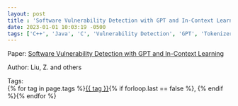```yaml
---
layout: post
title : 'Software Vulnerability Detection with GPT and In-Context Learning'
date: 2023-01-01 10:03:19 -0500
tags: ['C++', 'Java', 'C', 'Vulnerability Detection', 'GPT', 'Tokenizer']
---
```

Paper: [Software Vulnerability Detection with GPT and In-Context Learning](https://ieeexplore.ieee.org/stamp/stamp.jsp?arnumber=10381286)

Author: Liu, Z. and others




 Tags:  
        <span>{% for tag in page.tags %}<a href="/tags/#{{ tag | slugify }}">{{ tag }}</a>{% if forloop.last == false %}, {% endif %}{% endfor %}</span>
